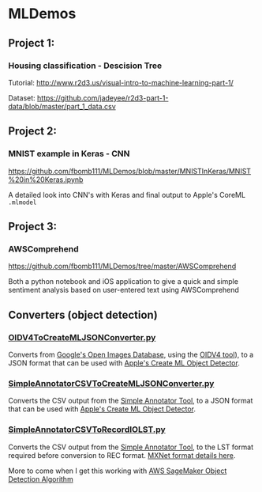 # MLDemos


## Project 1:

### Housing classification - Descision Tree

Tutorial: http://www.r2d3.us/visual-intro-to-machine-learning-part-1/

Dataset: https://github.com/jadeyee/r2d3-part-1-data/blob/master/part_1_data.csv


## Project 2:

### MNIST example in Keras - CNN

https://github.com/fbomb111/MLDemos/blob/master/MNISTInKeras/MNIST%20in%20Keras.ipynb

A detailed look into CNN's with Keras and final output to Apple's CoreML `.mlmodel`

## Project 3:

### AWSComprehend

https://github.com/fbomb111/MLDemos/tree/master/AWSComprehend

Both a python notebook and iOS application to give a quick and simple sentiment analysis based on user-entered text using AWSComprehend


## Converters (object detection)


### [OIDV4ToCreateMLJSONConverter.py](https://github.com/fbomb111/MLDemos/blob/master/Converters/OIDV4ToCreateMLJSONConverter.py)

Converts from [Google's Open Images Database](https://storage.googleapis.com/openimages/web/index.html), using the [OIDV4 tool](https://github.com/EscVM/OIDv4_ToolKit)), to a JSON format that can be used with [Apple's Create ML Object Detector](https://developer.apple.com/documentation/createml/mlobjectdetector/datasource).

### [SimpleAnnotatorCSVToCreateMLJSONConverter.py](https://github.com/fbomb111/MLDemos/blob/master/Converters/SimpleAnnotatorCSVToCreateMLJSONConverter.py)

Converts the CSV output from the [Simple Annotator Tool](https://github.com/sgp715/simple_image_annotator), to a JSON format that can be used with [Apple's Create ML Object Detector](https://developer.apple.com/documentation/createml/mlobjectdetector/datasource).

### [SimpleAnnotatorCSVToRecordIOLST.py](https://github.com/fbomb111/MLDemos/blob/master/Converters/SimpleAnnotatorCSVToRecordIOLST.py)

Converts the CSV output from the [Simple Annotator Tool](https://github.com/sgp715/simple_image_annotator), to the LST format required before conversion to REC format. [MXNet format details here](https://mxnet.apache.org/api/python/image/image.html#image-iterator-for-object-detection). 

More to come when I get this working with [AWS SageMaker Object Detection Algorithm](https://docs.aws.amazon.com/sagemaker/latest/dg/object-detection.html)
